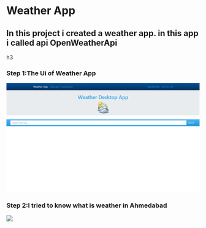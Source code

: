 <h1>Weather App</h1>
<h2>In this project i created a weather app. in this app i called api OpenWeatherApi </h2>h3
<h3>Step 1:The Ui of Weather App</h3>
<img src="images/img 1.png">
<h3>Step 2:I tried to know what is weather in Ahmedabad </h3>
<img src="images/img 3.png">

